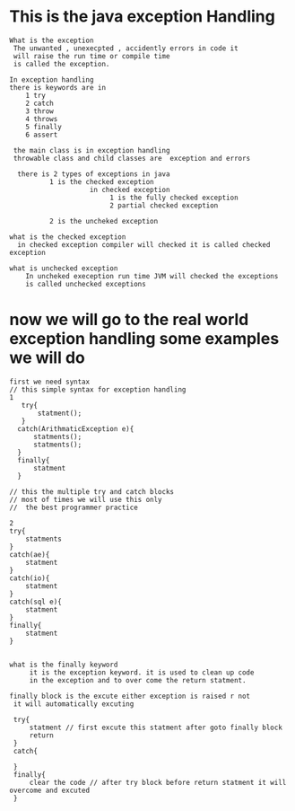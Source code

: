 # This is the java exception Handling 

    What is the exception 
     The unwanted , unexecpted , accidently errors in code it 
     will raise the run time or compile time
     is called the exception.

    In exception handling
    there is keywords are in
        1 try
        2 catch
        3 throw
        4 throws
        5 finally
        6 assert

     the main class is in exception handling 
     throwable class and child classes are  exception and errors
      
      there is 2 types of exceptions in java
              1 is the checked exception
                        in checked exception 
                             1 is the fully checked exception
                             2 partial checked exception
                             
              2 is the uncheked exception

    what is the checked exception 
      in checked exception compiler will checked it is called checked exception
    
    what is unchecked exception
        In uncheked exeception run time JVM will checked the exceptions 
        is called unchecked exceptions

# now we will go to the real world exception handling some examples we will do
    first we need syntax
    // this simple syntax for exception handling
    1
       try{
           statment();
       }
      catch(ArithmaticException e){
          statments();
          statments();
      }
      finally{
          statment
      }

    // this the multiple try and catch blocks 
    // most of times we will use this only 
    //  the best programmer practice

    2
    try{
        statments
    }
    catch(ae){
        statment
    }
    catch(io){
        statment
    }
    catch(sql e){
        statment
    }
    finally{
        statment
    }


    what is the finally keyword 
         it is the exception keyword. it is used to clean up code 
         in the exception and to over come the return statment.

    finally block is the excute either exception is raised r not 
     it will automatically excuting 

     try{
         statment // first excute this statment after goto finally block
         return
     }
     catch{

     }
     finally{
         clear the code // after try block before return statment it will overcome and excuted
     }
    

    